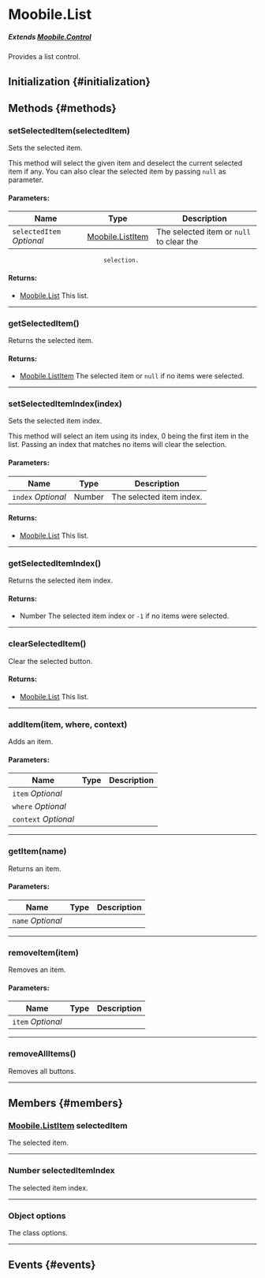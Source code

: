 Moobile.List
================================================================================

##### Extends *[Moobile.Control](../Control/Control.md)*

Provides a list control.

Initialization {#initialization}
--------------------------------------------------------------------------------

Methods {#methods}
--------------------------------------------------------------------------------

### setSelectedItem(selectedItem)

Sets the selected item.

This method will select the given item and deselect the current selected
item if any. You can also clear the selected item by passing `null` as
parameter.

#### Parameters:

Name  | Type | Description
----- | ---- | -----------
`selectedItem` *Optional* | [Moobile.ListItem](Control/ListItem.md) | The selected item or `null` to clear the
                               selection.

#### Returns:

- [Moobile.List](Control/List.md) This list.


-----

### getSelectedItem()

Returns the selected item.


#### Returns:

- [Moobile.ListItem](Control/ListItem.md) The selected item or `null` if no items were
                   selected.


-----

### setSelectedItemIndex(index)

Sets the selected item index.

This method will select an item using its index, 0 being the first item
in the list. Passing an index that matches no items will clear the
selection.

#### Parameters:

Name  | Type | Description
----- | ---- | -----------
`index` *Optional* | Number | The selected item index.

#### Returns:

- [Moobile.List](Control/List.md) This list.


-----

### getSelectedItemIndex()

Returns the selected item index.


#### Returns:

- Number The selected item index or `-1` if no items were
                 selected.


-----

### clearSelectedItem()

Clear the selected button.


#### Returns:

- [Moobile.List](Control/List.md) This list.


-----

### addItem(item, where, context)

Adds an item.

#### Parameters:

Name  | Type | Description
----- | ---- | -----------
`item` *Optional* |  |
`where` *Optional* |  |
`context` *Optional* |  |


-----

### getItem(name)

Returns an item.

#### Parameters:

Name  | Type | Description
----- | ---- | -----------
`name` *Optional* |  |


-----

### removeItem(item)

Removes an item.

#### Parameters:

Name  | Type | Description
----- | ---- | -----------
`item` *Optional* |  |


-----

### removeAllItems()

Removes all buttons.



-----


Members {#members}
--------------------------------------------------------------------------------

### [Moobile.ListItem](Control/ListItem.md) selectedItem

The selected item.

-----

### Number selectedItemIndex

The selected item index.

-----

### Object options

The class options.

-----


Events {#events}
--------------------------------------------------------------------------------